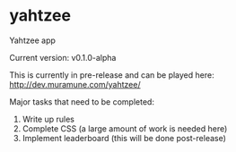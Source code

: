 # yahtzee
Yahtzee app

Current version: v0.1.0-alpha

This is currently in pre-release and can be played here: http://dev.muramune.com/yahtzee/

Major tasks that need to be completed:
1. Write up rules
2. Complete CSS (a large amount of work is needed here)
3. Implement leaderboard (this will be done post-release)
